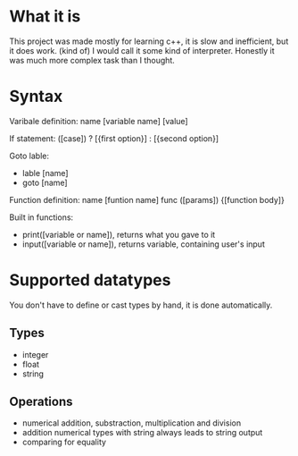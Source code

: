 # What it is

This project was made mostly for learning c++, it is slow and inefficient,
but it does work. (kind of) I would call it some kind of interpreter. Honestly it was
much more complex task than I thought.

# Syntax

Varibale definition: name \[variable name\] \[value\]

If statement: (\[case\]) ? \[{first option}\] : \[{second option}\]

Goto lable:
- lable \[name\]
- goto \[name\]

Function definition: name \[funtion name\] func (\[params\]) {\[function body\]}

Built in functions:
- print(\[variable or name\]), returns what you gave to it
- input(\[variable or name\]), returns variable, containing user's input

# Supported datatypes

You don't have to define or cast types by hand, it is done automatically.

## Types
- integer
- float
- string

## Operations
- numerical addition, substraction, multiplication and division
- addition numerical types with string always leads to string output
- comparing for equality

